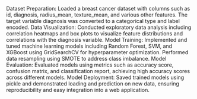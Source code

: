 Dataset Preparation: Loaded a breast cancer dataset with columns such as id, diagnosis, radius_mean, texture_mean, and various other features. The target variable diagnosis was converted to a categorical type and label encoded.
Data Visualization: Conducted exploratory data analysis including correlation heatmaps and box plots to visualize feature distributions and correlations with the diagnosis variable.
Model Training: Implemented and tuned machine learning models including Random Forest, SVM, and XGBoost using GridSearchCV for hyperparameter optimization. Performed data resampling using SMOTE to address class imbalance.
Model Evaluation: Evaluated models using metrics such as accuracy score, confusion matrix, and classification report, achieving high accuracy scores across different models.
Model Deployment: Saved trained models using pickle and demonstrated loading and prediction on new data, ensuring reproducibility and easy integration into a web application.
